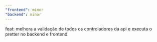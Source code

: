 ```yaml
---
"frontend": minor
"backend": minor
---
```


feat: melhora a validação de todos os controladores da api e executa o pretter no backend e frontend

